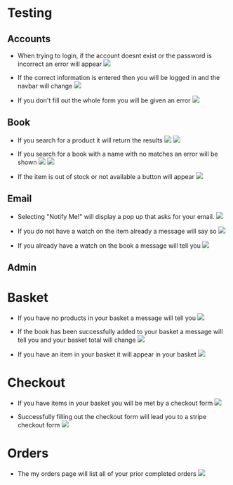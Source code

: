 # Testing
## Accounts
- When trying to login, if the account doesnt exist or the password is incorrect an error will appear
![](documentation/Testing/login_fail.png)

- If the correct information is entered then you will be logged in and the navbar will change
![](documentation/Testing/successful_login.png)

- If you don't fill out the whole form you will be given an error
![](documentation/Testing/register_fail.png)
## Book
- If you search for a product it will return the results
![](documentation/Testing/search_start.png)
![](documentation/Testing/search_end.png)

- If you search for a book with a name with no matches an error will be shown
![](documentation/Testing/search_fail_start.png)
![](documentation/Testing/search_fail_end.png)

- If the item is out of stock or not available a button will appear
![](documentation/Testing/item_outof_stock.png)
## Email
- Selecting "Notify Me!" will display a pop up that asks for your email.
![](documentation/Testing/item_notify_form.png)

- If you do not have a watch on the item already a message will say so
![](documentation/Testing/notify_success.png)

- If you already have a watch on the book a message will tell you
![](documentation/Testing/notify_already_signed.png)
## Admin

# Basket
- If you have no products in your basket a message will tell you 
![](documentation/Testing/empty_basket.png)

- If the book has been successfully added to your basket a message will tell you and your basket total will change
![](documentation/Testing/add_to_basket.png)

- If you have an item in your basket it will appear in your basket
![](documentation/Testing/basket_items.png)

# Checkout
- If you have items in your basket you will be met by a checkout form
![](documentation/Testing/successful_checkout.png)

- Successfully filling out the checkout form will lead you to a stripe checkout form
![](documentation/Testing/stripe_checkout.png)

# Orders
- The my orders page will list all of your prior completed orders
![](documentation/Testing/my_orders.png)